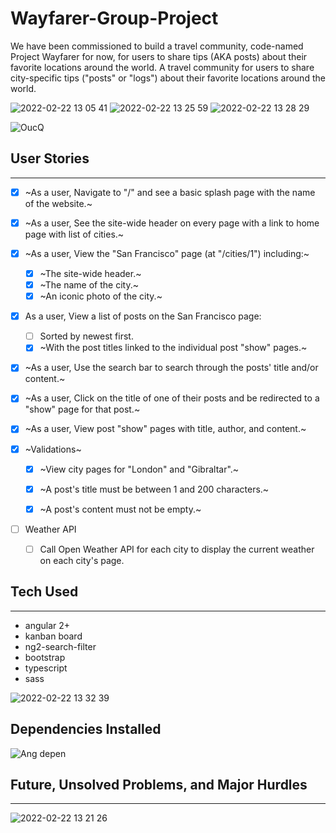 # Wayfarer-Group-Project
We have been commissioned to build a travel community, code-named Project Wayfarer for now, for users to share tips (AKA posts) about their favorite locations around the world. A travel community for users to share city-specific tips ("posts" or "logs") about their favorite locations around the world.

![2022-02-22 13 05 41](https://user-images.githubusercontent.com/15316862/155202097-b3ab755b-9942-46b3-a281-d81bc004aa11.gif)
![2022-02-22 13 25 59](https://user-images.githubusercontent.com/15316862/155204362-dc9ef0ee-5b11-4eed-b8e1-3da3151905c3.gif)
![2022-02-22 13 28 29](https://user-images.githubusercontent.com/15316862/155204784-b64b1954-4949-4097-b5a2-9f2c8d1855b9.gif)


![OucQ](https://user-images.githubusercontent.com/15316862/155206858-010cc3ed-0271-492f-a519-f1a996f63899.gif)


## User Stories
---

- [x] ~As a user, Navigate to "/" and see a basic splash page with the name of the website.~

- [x] ~As a user, See the site-wide header on every page with a link to home page with list of cities.~

- [x] ~As a user, View the "San Francisco" page (at "/cities/1") including:~
  - [x] ~The site-wide header.~
  - [x] ~The name of the city.~
  - [x] ~An iconic photo of the city.~

- [x] As a user, View a list of posts on the San Francisco page:
  - [ ] Sorted by newest first.
  - [x] ~With the post titles linked to the individual post "show" pages.~

- [x] ~As a user, Use the search bar to search through the posts' title and/or content.~

- [x] ~As a user, Click on the title of one of their posts and be redirected to a "show" page for that post.~

- [x] ~As a user, View post "show" pages with title, author, and content.~

- [x] ~Validations~
  - [x] ~View city pages for "London" and "Gibraltar".~
  - [x] ~A post's title must be between 1 and 200 characters.~
  - [x] ~A post's content must not be empty.~


- [ ] Weather API
  - [ ] Call Open Weather API for each city to display the current weather on each city's page.

## Tech Used
---

- angular 2+
- kanban board
- ng2-search-filter
- bootstrap
- typescript
- sass


![2022-02-22 13 32 39](https://user-images.githubusercontent.com/15316862/155205482-77d79c82-8b17-4554-8ed0-836144dd3127.gif)



## Dependencies Installed
![Ang depen](https://user-images.githubusercontent.com/94870846/155186122-575fa37a-25d9-4f0b-99ac-f6670d1bc273.png)

## Future, Unsolved Problems, and Major Hurdles 
---

![2022-02-22 13 21 26](https://user-images.githubusercontent.com/15316862/155203632-1589051e-e638-4c59-b171-95950bfa843a.gif)





